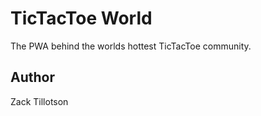 # TicTacToe World

The PWA behind the worlds hottest TicTacToe community.

## Author
Zack Tillotson
